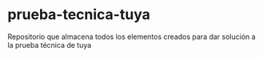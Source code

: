 # prueba-tecnica-tuya
 Repositorio que almacena todos los elementos creados para dar solución a la prueba técnica de tuya
